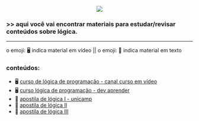 <p align="center">
  <img src=https://media.giphy.com/media/Jxaiv63eOK9Q5e1ez1/giphy.gif>
</p>


### >> aqui você vai encontrar materiais para estudar/revisar conteúdos sobre lógica.
___
o emoji: 🖥️ indica material em vídeo || o emoji: 📔 indica material em texto

### conteúdos:
- 🖥️ [curso de lógica de programação - canal curso em vídeo](https://www.youtube.com/playlist?list=PLHz_AreHm4dmSj0MHol_aoNYCSGFqvfXV)
- 🖥️ [curso lógica de programação - dev aprender](https://www.youtube.com/watch?v=iF2MdbrTiBM&t=1325s)
- 📔 [apostila de lógica I - unicamp](https://github.com/laisacsts/materiais/blob/main/materiais/apotilas/logica_unicamp.pdf)
- 📔 [apostila de lógica II](https://github.com/laisacsts/materiais/blob/main/materiais/apotilas/Apostila%20de%20L%C3%B3gica.pdf)
- 📔 [apostila de lógica III](https://github.com/laisacsts/materiais/blob/main/materiais/apotilas/APOSTILA_LOGICA-EQUIVALENCIAS_LOGICAS.pdf)
